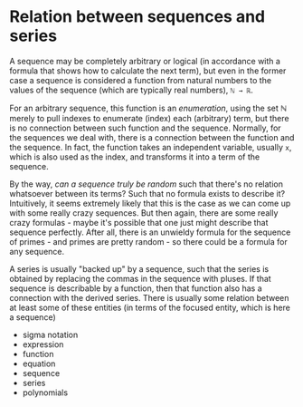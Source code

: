 # Relation between sequences and series

A sequence may be completely arbitrary or logical (in accordance with a formula that shows how to calculate the next term), but even in the former case a sequence is considered a function from natural numbers to the values of the sequence (which are typically real numbers), `ℕ → ℝ`.

For an arbitrary sequence, this function is an *enumeration*, using the set ℕ merely to pull indexes to enumerate (index) each (arbitrary) term, but there is no connection between such function and the sequence. Normally, for the sequences we deal with, there is a connection between the function and the sequence. In fact, the function takes an independent variable, usually `x`, which is also used as the index, and transforms it into a term of the sequence.

By the way, *can a sequence truly be random* such that there's no relation whatsoever between its terms? Such that no formula exists to describe it? Intuitively, it seems extremely likely that this is the case as we can come up with some really crazy sequences. But then again, there are some really crazy formulas - maybe it's possible that one just might describe that sequence perfectly. After all, there is an unwieldy formula for the sequence of primes - and primes are pretty random - so there could be a formula for any sequence.

A series is usually "backed up" by a sequence, such that the series is obtained by replacing the commas in the sequence with pluses. If that sequence is describable by a function, then that function also has a connection with the derived series. There is usually some relation between at least some of these entities (in terms of the focused entity, which is here a sequence)
- sigma notation
- expression
- function
- equation
- sequence
- series
- polynomials
